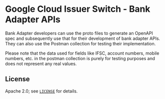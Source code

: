 # Google Cloud Issuer Switch - Bank Adapter APIs

Bank Adapter developers can use the proto files to generate an OpenAPI spec and
subsequently use that for their development of bank adapter APIs.
They can also use the Postman collection for testing their implementation.

Please note that the data used for fields like IFSC, account numbers, mobile numbers, etc. in the 
postman collection is purely for testing purposes and does not represent any real values.

## License

Apache 2.0; see [`LICENSE`](LICENSE) for details.
